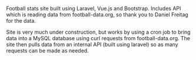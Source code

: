 Football stats site built using Laravel, Vue.js and Bootstrap.
Includes API which is reading data from football-data.org, so thank you to Daniel Freitag for the data.

Site is very much under construction, but works by using a cron job to bring data into a MySQL database using curl requests from football-data.org. The site then pulls data from an internal API (built using laravel) so as many requests can be made as needed. 
